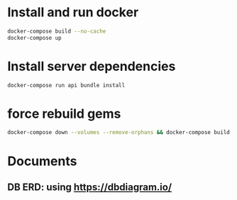 # Install and run docker

```bash
docker-compose build --no-cache
docker-compose up
```

# Install server dependencies

```bash
docker-compose run api bundle install
```

# force rebuild gems

```bash
docker-compose down --volumes --remove-orphans && docker-compose build --no-cache && docker-compose up
```

# Documents

## DB ERD: using <https://dbdiagram.io/>
